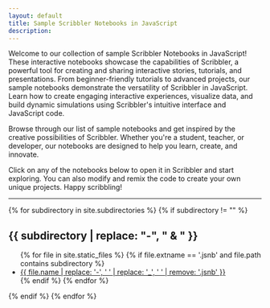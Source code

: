 ```yaml
---
layout: default
title: Sample Scribbler Notebooks in JavaScript
description: 
---
```

Welcome to our collection of sample Scribbler Notebooks in JavaScript! These interactive notebooks showcase the capabilities of Scribbler, a powerful tool for creating and sharing interactive stories, tutorials, and presentations. From beginner-friendly tutorials to advanced projects, our sample notebooks demonstrate the versatility of Scribbler in JavaScript. Learn how to create engaging interactive experiences, visualize data, and build dynamic simulations using Scribbler's intuitive interface and JavaScript code.

Browse through our list of sample notebooks and get inspired by the creative possibilities of Scribbler. Whether you're a student, teacher, or developer, our notebooks are designed to help you learn, create, and innovate.

Click on any of the notebooks below to open it in Scribbler and start exploring. You can also modify and remix the code to create your own unique projects. Happy scribbling!
<hr>




{% for subdirectory in site.subdirectories %}
  {% if subdirectory != "" %}
	<h2>{{ subdirectory | replace: "-", " & " }}</h2>
    <ul class="row">
      {% for file in site.static_files %}
         {% if file.extname == '.jsnb' and file.path contains subdirectory %}
          <li class="col-md-3 col-sm-6 col-xs-12 mb-4 sampleCard">
            <a href="https://app.scribbler.live/?jsnb=https://examples.scribbler.live{{ file.path }}">{{ file.name | replace: '-', ' ' | replace: '_', ' ' | remove: '.jsnb' }}</a>
          </li>
        {% endif %}
      {% endfor %}
    </ul>
  {% endif %}
{% endfor %}



